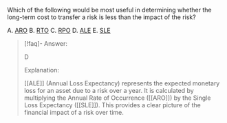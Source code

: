 
Which of the following would be most useful in determining whether the long-term cost to transfer a risk is less than the impact of the risk? 

A. [ARO](../../Glossary/ARO.md)
B. [RTO](../../Glossary/RTO.md)
C. [RPO](../../Glossary/RPO.md)
D. [ALE](../../Glossary/ALE.md)
E. [SLE](../../Glossary/SLE.md)

> [!faq]- Answer: 
> 
> D 
> 
> Explanation: 
> 
> [[ALE]] (Annual Loss Expectancy) represents the expected monetary loss for an asset due to a risk over a year. It is calculated by multiplying the Annual Rate of Occurrence ([[ARO]]) by the Single Loss Expectancy ([[SLE]]). This provides a clear picture of the financial impact of a risk over time.

